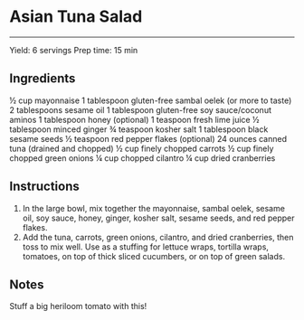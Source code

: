 # Asian Tuna Salad
---
Yield: 6 servings
Prep time: 15 min

## Ingredients
½ cup mayonnaise
1 tablespoon gluten-free sambal oelek (or more to taste)
2 tablespoons sesame oil
1 tablespoon gluten-free soy sauce/coconut aminos
1 tablespoon honey (optional)
1 teaspoon fresh lime juice
½ tablespoon minced ginger
¾ teaspoon kosher salt
1 tablespoon black sesame seeds
½ teaspoon red pepper flakes (optional)
24 ounces canned tuna (drained and chopped)
½ cup finely chopped carrots
½ cup finely chopped green onions
¼ cup chopped cilantro
¼ cup dried cranberries

## Instructions
1. In the large bowl, mix together the mayonnaise, sambal oelek, sesame oil, soy sauce, honey, ginger, kosher salt, sesame seeds, and red pepper flakes.
2. Add the tuna, carrots, green onions, cilantro, and dried cranberries, then toss to mix well. Use as a stuffing for lettuce wraps, tortilla wraps, tomatoes, on top of thick sliced cucumbers, or on top of green salads.

## Notes

Stuff a big heriloom tomato with this!
